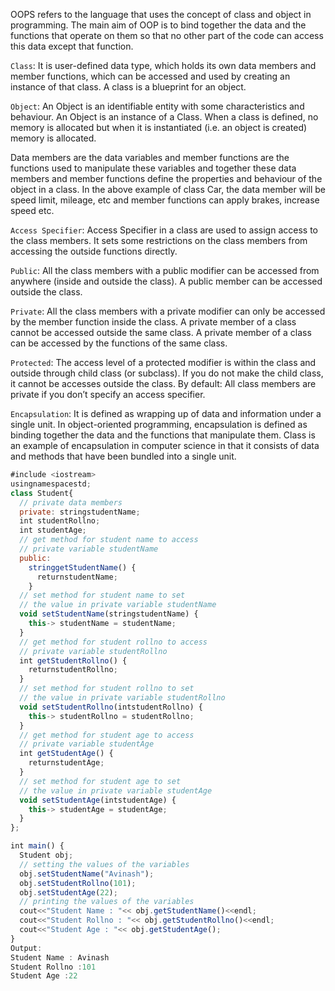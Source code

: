 OOPS refers to the language that uses the concept of class and object in programming.
The main aim of OOP is to bind together the data and the functions that operate on them so that no other part of the code can access this data except that function. 

`Class`: It is user-defined data type, which holds its own data members and member functions, which can be accessed and used by creating an instance of that class. A 
class is a blueprint for an object.

`Object`: An Object is an identifiable entity with some characteristics and behaviour. An Object is an instance of a Class. When a class is defined, no memory is 
allocated but when it is instantiated (i.e. an object is created) memory is allocated.

Data members are the data variables and member functions are the functions used to manipulate these variables and together these data members and member functions 
define the properties and behaviour of the object in a class.
In the above example of class Car, the data member will be speed limit, mileage, etc and member functions can apply brakes, increase speed etc.

`Access Specifier`: Access Specifier in a class are used to assign access to the class members. It sets some restrictions on the class members from accessing the 
outside functions directly.

`Public`: All the class members with a public modifier can be accessed from anywhere (inside and outside the class). A public member can be accessed outside the class.

`Private`: All the class members with a private modifier can only be accessed by the member function inside the class. A private member of a class cannot be accessed 
outside the same class. A private member of a class can be accessed by the functions of the same class.

`Protected`: The access level of a protected modifier is within the class and outside through child class (or subclass). If you do not make the child class, it cannot be accesses outside the class.
By default: All class members are private if you don’t specify an access specifier.

`Encapsulation`: It is defined as wrapping up of data and information under a single unit. In object-oriented programming, encapsulation is defined as binding together the data and the functions that manipulate them. Class is an example of encapsulation in computer science in that it consists of data and methods that have been bundled into a single unit.
```javascript
#include <iostream>
usingnamespacestd;
class Student{ 
  // private data members 
  private: stringstudentName; 
  int studentRollno; 
  int studentAge; 
  // get method for student name to access 
  // private variable studentName 
  public: 
    stringgetStudentName() {
      returnstudentName; 
    } 
  // set method for student name to set 
  // the value in private variable studentName 
  void setStudentName(stringstudentName) { 
    this-> studentName = studentName; 
  } 
  // get method for student rollno to access 
  // private variable studentRollno 
  int getStudentRollno() { 
    returnstudentRollno; 
  } 
  // set method for student rollno to set 
  // the value in private variable studentRollno 
  void setStudentRollno(intstudentRollno) { 
    this-> studentRollno = studentRollno; 
  } 
  // get method for student age to access 
  // private variable studentAge 
  int getStudentAge() { 
    returnstudentAge; 
  } 
  // set method for student age to set 
  // the value in private variable studentAge 
  void setStudentAge(intstudentAge) { 
    this-> studentAge = studentAge; 
  }
}; 

int main() { 
  Student obj; 
  // setting the values of the variables 
  obj.setStudentName("Avinash"); 
  obj.setStudentRollno(101); 
  obj.setStudentAge(22); 
  // printing the values of the variables 
  cout<<"Student Name : "<< obj.getStudentName()<<endl; 
  cout<<"Student Rollno : "<< obj.getStudentRollno()<<endl; 
  cout<<"Student Age : "<< obj.getStudentAge(); 
} 
Output: 
Student Name : Avinash 
Student Rollno :101 
Student Age :22
```

